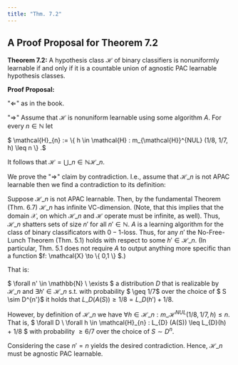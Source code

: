 ```yaml
---
title: "Thm. 7.2"
---
```


## A Proof Proposal for Theorem 7.2

**Theorem 7.2:**
A hypothesis class $\mathcal{H}$ of binary classifiers is nonuniformly learnable if and only if it is a countable union of agnostic PAC learnable hypothesis classes.

**Proof Proposal:** 

"$\Leftarrow$" as in the book.

"$\Rightarrow$" 
Assume that $\mathcal{H}$ is nonuniform learnable using some algorithm $A$.
For every $n \in \mathbb{N}$ let 

$ \mathcal{H}\_{n} := \\{ h \in \mathcal{H} : m\_{\mathcal{H}}^{NUL} (1/8, 1/7, h) \leq n \\} .$

It follows that $\mathcal{H} = \bigcup\_{n \in \mathbb{N}} \mathcal{H}\_{n}$.

We prove the "$\Rightarrow$" claim by contradiction. 
I.e., assume that $\mathcal{H}\_{n}$ is not APAC learnable then we find a contradiction to its definition:

Suppose $\mathcal{H}\_{n}$ is not APAC learnable. 
Then, by the fundamental Theorem (Thm. 6.7) $\mathcal{H}\_{n}$ has infinite VC-dimension.
(Note, that this implies that the domain $\mathcal{X}$, on which $\mathcal{H}\_{n}$ and $\mathcal{H}$ operate must be infinite, as well).
Thus, $\mathcal{H}\_{n}$ shatters sets of size $n'$ for all $n' \in \mathbb{N}$.
$A$ is a learning algorithm for the class of binary classificators with $0-1$-loss.
Thus, for any $n'$ the No-Free-Lunch Theorem (Thm. 5.1) holds with respect to some $h' \in \mathcal{H}\_{n}$.
(In particular, Thm. 5.1 does not require $A$ to output anything more specific than a function $f: \mathcal{X} \to \\{ 0,1 \\} $.)

That is:

$ \forall n' \in \mathbb{N} \\ \exists $ a distribution $D$ that is realizable by $\mathcal{H}\_{n}$ and $\exists h' \in \mathcal{H}\_{n}$ s.t. with probability $ \geq 1/7$ over the choice of $ S \sim D^{n'}$ it holds that $L\_{D} (A(S)) \geq 1/8 = L\_{D} (h') + 1/8$. 

However, by definition of $\mathcal{H}\_{n}$ we have $\forall h\in \mathcal{H}\_{n} : m\_{\mathcal{H}}^{NUL} (1/8, 1/7, h) \leq n$.
That is, $ \forall D \\ \forall h \in \mathcal{H}\_{n} : L\_{D} (A(S)) \leq L\_{D}(h) + 1/8 $ with probability $\geq 6/7$ over the choice of $S \sim D^n$.

Considering the case $n' = n$ yields the desired contradiction.
Hence, $\mathcal{H}\_{n}$ must be agnostic PAC learnable. 

